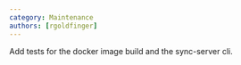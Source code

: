 ```yaml
---
category: Maintenance 
authors: [rgoldfinger]
---
```


Add tests for the docker image build and the sync-server cli. 
